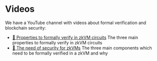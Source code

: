 # Videos

We have a YouTube channel with videos about formal verification and blockchain security:

- [🎥 Properties to formally verify in zkVM circuits](https://youtu.be/WFwXSR66pss) The three main properties to formally verify in zkVM circuits
- [🎥 The need of security for zkVMs](https://youtu.be/YztZA7gyEOU) The three main components which need to be formally verified in a zkVM and why
